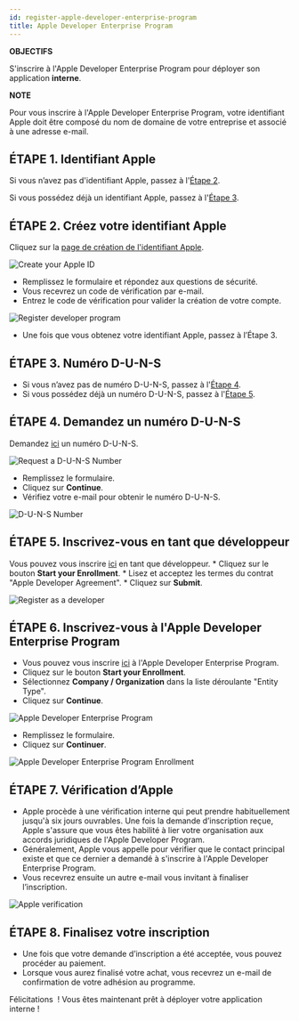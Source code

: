 ```yaml
---
id: register-apple-developer-enterprise-program
title: Apple Developer Enterprise Program
---
```

<div class = "objectives"> 

**OBJECTIFS**

S'inscrire à l'Apple Developer Enterprise Program pour déployer son application **interne**.</div> <div class = "tips"> 

**NOTE**

Pour vous inscrire à l'Apple Developer Enterprise Program, votre identifiant Apple doit être composé du nom de domaine de votre entreprise et associé à une adresse e-mail.</div> 

## ÉTAPE 1. Identifiant Apple

Si vous n’avez pas d'identifiant Apple, passez à l'[Étape 2](#step-2-create-your-apple-id).

Si vous possédez déjà un identifiant Apple, passez à l'[Étape 3](#step-3.-d-u-n-s-number).

## ÉTAPE 2. Créez votre identifiant Apple

Cliquez sur la [page de création de l'identifiant Apple](https://appleid.apple.com/).

![Create your Apple ID](assets/deploy-in-house/Apple-ID-Creation-Page-4D-for-iOS.png)

* Remplissez le formulaire et répondez aux questions de sécurité.
* Vous recevrez un code de vérification par e-mail.
* Entrez le code de vérification pour valider la création de votre compte.

![Register developer program](assets/deploy-in-house/Register-developer-program-4D-for-iOS.png)

* Une fois que vous obtenez votre identifiant Apple, passez à l’Étape 3.

## ÉTAPE 3. Numéro D-U-N-S

* Si vous n’avez pas de numéro D-U-N-S, passez à l'[Étape 4](#step-4-request-a-d-u-n-s-number).
* Si vous possédez déjà un numéro D-U-N-S, passez à l'[Étape 5](#step-5-register-as-a-developer).

## ÉTAPE 4. Demandez un numéro D-U-N-S

Demandez [ici](https://developer.apple.com/enroll/duns-lookup/#/search) un numéro D-U-N-S.

![Request a D-U-N-S Number](assets/deploy-in-house/DUNS-Number-Organization-4D-for-iOS.png)

* Remplissez le formulaire.
* Cliquez sur **Continue**.
* Vérifiez votre e-mail pour obtenir le numéro D-U-N-S.

![D-U-N-S Number](assets/deploy-in-house/DUNS-Number-Apple-Mail_4D-for-iOS.png)

## ÉTAPE 5. Inscrivez-vous en tant que développeur

Vous pouvez vous inscrire [ici](https://developer.apple.com/programs/enterprise/enroll/) en tant que développeur. * Cliquez sur le bouton **Start your Enrollment**. * Lisez et acceptez les termes du contrat "Apple Developer Agreement". * Cliquez sur **Submit**.

![Register as a developer](assets/deploy-in-house/Register-developer-4D-for-iOS.png)

## ÉTAPE 6. Inscrivez-vous à l'Apple Developer Enterprise Program

* Vous pouvez vous inscrire [ici](https://developer.apple.com/enroll/enterprise/) à l'Apple Developer Enterprise Program. 
* Cliquez sur le bouton **Start your Enrollment**.
* Sélectionnez **Company / Organization** dans la liste déroulante "Entity Type".
* Cliquez sur **Continue**.

![Apple Developer Enterprise Program](assets/deploy-in-house/Apple-Developer-Enterprise-Program-4D-for-iOS.png)

* Remplissez le formulaire. 
* Cliquez sur **Continuer**.

![Apple Developer Enterprise Program Enrollment](assets/deploy-in-house/Apple-Developer-Enterprise-Program-Enrollment-4D-for-iOS.png)

## ÉTAPE 7. Vérification d’Apple

* Apple procède à une vérification interne qui peut prendre habituellement jusqu'à six jours ouvrables. Une fois la demande d’inscription reçue, Apple s'assure que vous êtes habilité à lier votre organisation aux accords juridiques de l'Apple Developer Program.
* Généralement, Apple vous appelle pour vérifier que le contact principal existe et que ce dernier a demandé à s'inscrire à l'Apple Developer Enterprise Program.
* Vous recevrez ensuite un autre e-mail vous invitant à finaliser l’inscription.

![Apple verification](assets/deploy-in-house/Confirmation-email-Organisations-4D-for-iOS.png)

## ÉTAPE 8. Finalisez votre inscription

* Une fois que votre demande d’inscription a été acceptée, vous pouvez procéder au paiement.
* Lorsque vous aurez finalisé votre achat, vous recevrez un e-mail de confirmation de votre adhésion au programme.

Félicitations  ! Vous êtes maintenant prêt à déployer votre application interne !